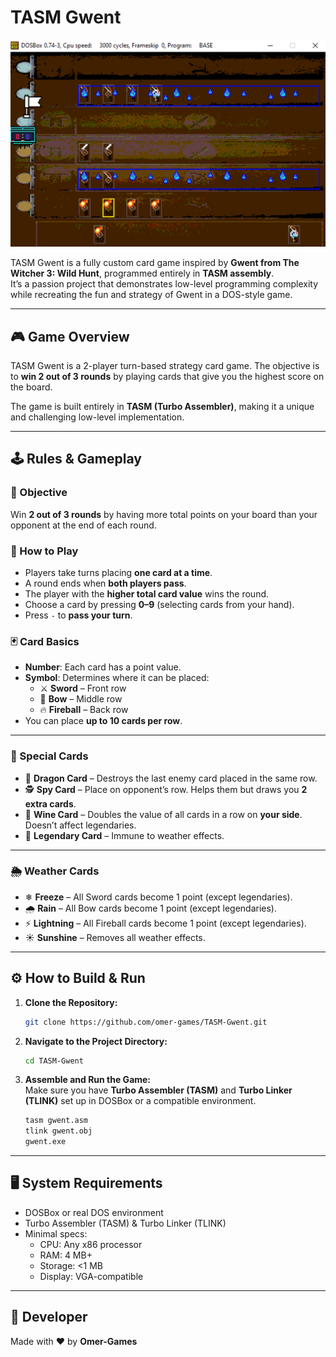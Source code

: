 # TASM Gwent

![Gameplay Screenshot](screenshot.png)

TASM Gwent is a fully custom card game inspired by **Gwent from The Witcher 3: Wild Hunt**, programmed entirely in **TASM assembly**.  
It’s a passion project that demonstrates low-level programming complexity while recreating the fun and strategy of Gwent in a DOS-style game.  

---

## 🎮 Game Overview

TASM Gwent is a 2-player turn-based strategy card game. The objective is to **win 2 out of 3 rounds** by playing cards that give you the highest score on the board.  

The game is built entirely in **TASM (Turbo Assembler)**, making it a unique and challenging low-level implementation.  

---

## 🕹️ Rules & Gameplay

### 🎯 Objective
Win **2 out of 3 rounds** by having more total points on your board than your opponent at the end of each round.

### 🔑 How to Play
- Players take turns placing **one card at a time**.
- A round ends when **both players pass**.
- The player with the **higher total card value** wins the round.
- Choose a card by pressing **0–9** (selecting cards from your hand).
- Press `-` to **pass your turn**.

### 🃏 Card Basics
- **Number**: Each card has a point value.
- **Symbol**: Determines where it can be placed:
  - ⚔ **Sword** – Front row  
  - 🏹 **Bow** – Middle row  
  - 🔥 **Fireball** – Back row  
- You can place **up to 10 cards per row**.

---

### 🌟 Special Cards
- 🐉 **Dragon Card** – Destroys the last enemy card placed in the same row.  
- 🕵 **Spy Card** – Place on opponent’s row. Helps them but draws you **2 extra cards**.  
- 🍷 **Wine Card** – Doubles the value of all cards in a row on **your side**. Doesn’t affect legendaries.  
- 👑 **Legendary Card** – Immune to weather effects.  

---

### 🌦️ Weather Cards
- ❄ **Freeze** – All Sword cards become 1 point (except legendaries).  
- 🌧️ **Rain** – All Bow cards become 1 point (except legendaries).  
- ⚡ **Lightning** – All Fireball cards become 1 point (except legendaries).  
- ☀ **Sunshine** – Removes all weather effects.  

---

## ⚙️ How to Build & Run

1. **Clone the Repository:**
   ```bash
   git clone https://github.com/omer-games/TASM-Gwent.git
   ```

2. **Navigate to the Project Directory:**
   ```bash
   cd TASM-Gwent
   ```

3. **Assemble and Run the Game:**  
   Make sure you have **Turbo Assembler (TASM)** and **Turbo Linker (TLINK)** set up in DOSBox or a compatible environment.

   ```bash
   tasm gwent.asm
   tlink gwent.obj
   gwent.exe
   ```

---

## 🖥️ System Requirements
- DOSBox or real DOS environment  
- Turbo Assembler (TASM) & Turbo Linker (TLINK)  
- Minimal specs:  
  - CPU: Any x86 processor  
  - RAM: 4 MB+  
  - Storage: <1 MB  
  - Display: VGA-compatible  

---

## 👤 Developer
Made with ❤️ by **Omer-Games**  
